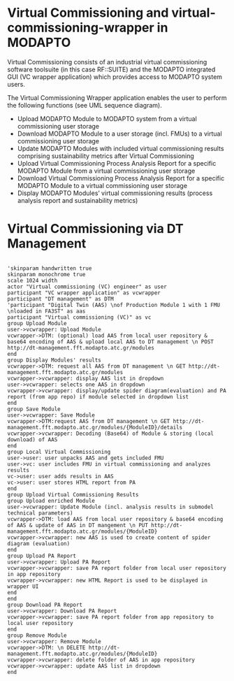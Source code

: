 # Virtual Commissioning and virtual-commissioning-wrapper in MODAPTO

Virtual Commissioning consists of an industrial virtual commissioning software toolsuite (in this case RF::SUITE) and the MODAPTO integrated GUI (VC wrapper application) which provides access to MODAPTO system users.  

The Virtual Commissioning Wrapper application enables the user to perform the following functions (see UML sequence diagram).

- Upload MODAPTO Module to MODAPTO system from a virtual commissioning user storage 
- Download MODAPTO Module to a user storage (incl. FMUs) to a virtual commissioning user storage  
- Update MODAPTO Modules with included virtual commissioning results comprising sustainability metrics after Virtual Commissioning 
- Upload Virtual Commissioning Process Analysis Report for a specific MODAPTO Module from a virtual commissioning user storage 
- Download Virtual Commissioning Process Analysis Report for a specific MODAPTO Module to a virtual commissioning user storage 
- Display MODAPTO Modules’ virtual commissioning results (process analysis report and sustainability metrics) 
 
# Virtual Commissioning via DT Management 

```plantuml

'skinparam handwritten true
skinparam monochrome true
scale 1024 width 
actor "Virtual commissioning (VC) engineer" as user
participant "VC wrapper application" as vcwrapper
participant "DT management" as DTM
'participant "Digital Twin (AAS) \nof Production Module 1 with 1 FMU \nloaded in FA3ST" as aas
participant "Virtual commissioning (VC)" as vc
group Upload Module
user->vcwrapper: Upload Module 
vcwrapper->DTM: (optional) load AAS from local user repository & base64 encoding of AAS & upload local AAS to DT management \n POST http://dt-management.fft.modapto.atc.gr/modules
end
group Display Modules' results
vcwrapper->DTM: request all AAS from DT management \n GET http://dt-management.fft.modapto.atc.gr/modules
vcwrapper->vcwrapper: display AAS list in dropdown
user->vcwrapper: selects one AAS in dropdown 
vcwrapper->vcwrapper: display/update spider diagram(evaluation) and PA report (from app repo) if module selected in dropdown list
end
group Save Module
user->vcwrapper: Save Module 
vcwrapper->DTM:request AAS from DT management \n GET http://dt-management.fft.modapto.atc.gr/modules/{ModuleID}/details
vcwrapper->vcwrapper: Decoding (Base64) of Module & storing (local download) of AAS
end
group Local Virtual Commissioning
user->user: user unpacks AAS and gets included FMU
user->vc: user includes FMU in virtual commissioning and analyzes results
vc->user: user adds results in AAS
vc->user: user stores HTML report from PA
end
group Upload Virtual Commissioning Results
group Upload enriched Module
user->vcwrapper: Update Module (incl. analysis results in submodel technical parameters)
vcwrapper->DTM: load AAS from local user repository & base64 encoding of AAS & update of AAS in DT mangement \n PUT http://dt-management.fft.modapto.atc.gr/modules/{ModuleID}
vcwrapper->vcwrapper: new AAS is used to create content of spider diagram (evaluation)
end
group Upload PA Report
user->vcwrapper: Upload PA Report
vcwrapper->vcwrapper: save PA report folder from local user repository in app repository
vcwrapper->vcwrapper: new HTML Report is used to be displayed in wrapper UI
end
end
group Download PA Report
user->vcwrapper: Download PA Report
vcwrapper->vcwrapper: save PA report folder from app repository to local user repository
end
group Remove Module
user->vcwrapper: Remove Module 
vcwrapper->DTM: \n DELETE http://dt-management.fft.modapto.atc.gr/modules/{ModuleID}
vcwrapper->vcwrapper: delete folder of AAS in app repository
vcwrapper->vcwrapper: update AAS list in dropdown
end
```

